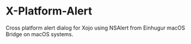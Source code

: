 # X-Platform-Alert
Cross platform alert dialog for Xojo using NSAlert from Einhugur macOS Bridge on macOS systems.
